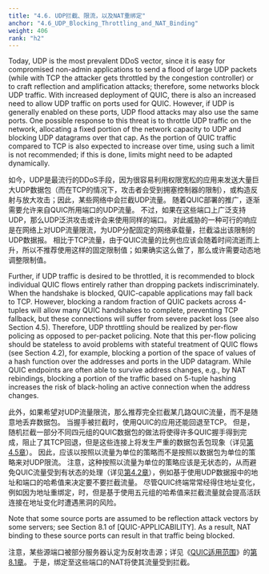 ```yaml
---
title: "4.6. UDP拦截、限流，以及NAT重绑定"
anchor: "4.6_UDP_Blocking_Throttling_and_NAT_Binding"
weight: 406
rank: "h2"
---
```


Today, UDP is the most prevalent DDoS vector, since it is easy for compromised non-admin applications to send a flood of large UDP packets (while with TCP the attacker gets throttled by the congestion controller) or to craft reflection and amplification attacks; therefore, some networks block UDP traffic. With increased deployment of QUIC, there is also an increased need to allow UDP traffic on ports used for QUIC. However, if UDP is generally enabled on these ports, UDP flood attacks may also use the same ports. One possible response to this threat is to throttle UDP traffic on the network, allocating a fixed portion of the network capacity to UDP and blocking UDP datagrams over that cap. As the portion of QUIC traffic compared to TCP is also expected to increase over time, using such a limit is not recommended; if this is done, limits might need to be adapted dynamically.

如今，UDP是最流行的DDoS手段，因为很容易利用权限宽松的应用来发送大量巨大UDP数据包（而在TCP的情况下，攻击者会受到拥塞控制器的限制），或构造反射与放大攻击；因此，某些网络中会拦截UDP流量。
随着QUIC部署的推广，逐渐需要允许来自QUIC所用端口的UDP流量。
不过，如果在这些端口上广泛支持UDP，那么UDP泛洪攻击或许会来使用同样的端口。
对此威胁的一种可行的响应是在网络上对UDP流量限流，为UDP分配固定的网络承载量，拦截溢出该限制的UDP数据报。
相比于TCP流量，由于QUIC流量的比例也应该会随着时间流逝而上升，所以不推荐使用这样的固定限制值；如果确实这么做了，那么或许需要动态地调整限制值。

Further, if UDP traffic is desired to be throttled, it is recommended to block individual QUIC flows entirely rather than dropping packets indiscriminately. When the handshake is blocked, QUIC-capable applications may fall back to TCP. However, blocking a random fraction of QUIC packets across 4-tuples will allow many QUIC handshakes to complete, preventing TCP fallback, but these connections will suffer from severe packet loss (see also Section 4.5). Therefore, UDP throttling should be realized by per-flow policing as opposed to per-packet policing. Note that this per-flow policing should be stateless to avoid problems with stateful treatment of QUIC flows (see Section 4.2), for example, blocking a portion of the space of values of a hash function over the addresses and ports in the UDP datagram. While QUIC endpoints are often able to survive address changes, e.g., by NAT rebindings, blocking a portion of the traffic based on 5-tuple hashing increases the risk of black-holing an active connection when the address changes.

此外，如果希望对UDP流量限流，那么推荐完全拦截某几路QUIC流量，而不是随意地丢弃数据包。
当握手被拦截时，使用QUIC的应用还能回退至TCP。
但是，随机拦截一部分不同四元组的QUIC数据包的做法将使得许多QUIC握手得到完成，阻止了其TCP回退，但是这些连接上将发生严重的数据包丢包现象（详见[第4.5章](#4.5_Filtering_Behavior)）。
因此，应该以按照以流量为单位的策略而不是按照以数据包为单位的策略来对UDP限流。
注意，这种按照以流量为单位的策略应该是无状态的，从而避免QUIC流量受到有状态的处理（详见[第4.2章](#4.2_Stateful_Treatment_of_QUIC_Traffic)），例如基于使用UDP数据报中的地址和端口的哈希值来决定要不要拦截流量。
尽管QUIC终端常常经得住地址变化，例如因为地址重绑定，时，但是基于使用五元组的哈希值来拦截流量就会提高活跃连接在地址变化时遭遇黑洞的风险。

Note that some source ports are assumed to be reflection attack vectors by some servers; see Section 8.1 of [QUIC-APPLICABILITY]. As a result, NAT binding to these source ports can result in that traffic being blocked.

注意，某些源端口被部分服务器认定为反射攻击源；详见《[QUIC适用范围](../RFC9308_Chinese_Simplified)》的[第8.1章](../RFC9308_Chinese_Simplified/#8.1_Source_Port_Selection)。
于是，绑定至这些端口的NAT将使其流量受到拦截。
